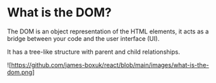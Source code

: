 # What is the DOM?

The DOM is an object representation of the HTML elements, it acts as a bridge between your code and the user interface (UI).  

It has a tree-like structure with parent and child relationships.

![https://github.com/james-boxuk/react/blob/main/images/what-is-the-dom.png]